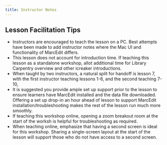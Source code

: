```yaml
---
title: Instructor Notes
---
```


## Lesson Facilitation Tips

- Instructors are encouraged to teach the lesson on a PC. Best attempts have been made to add instructor notes where the Mac UI and functionality of MarcEdit differs.
- This lesson does not account for introduction time. If teaching this lesson as a standalone workshop, allot additional time for Library Carpentry overview and other icreaker introductions.
- When taught by two instructors, a natural split for handoff is lesson 7, with the first instructor teaching lessons 1-6, and the second teaching 7-10,
- It is suggested you provide ample set up support prior to the lesson to ensure learners have MarcEdit installed and the data file downloaded. Offering a set up drop-in an hour ahead of lesson to support MarcEdit installation/troubleshooting makes the rest of the lesson run much more smoothly. 
- If teaching this workshop online, opening a zoom breakout room at the start of the worksh is helpful for troubleshooting as required.
- When teaching online, emphasize that having a second screen is ideal for this workshop. Sharing a single-screen layout at the start of the lesson will support those who do not have access to a second screen.





